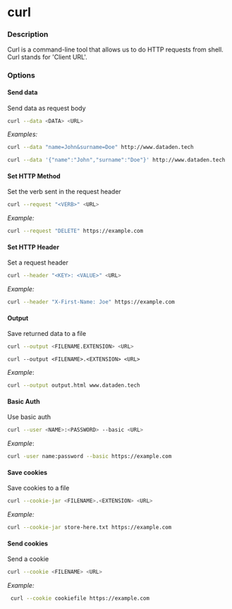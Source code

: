 # curl

### Description

Curl is a command-line tool that allows us to do HTTP requests from shell. Curl stands for 'Client URL'.

### Options

#### Send data

Send data as request body

```bash
curl --data <DATA> <URL>
```

_Examples:_

```bash
curl --data "name=John&surname=Doe" http://www.dataden.tech
```

```bash
curl --data '{"name":"John","surname":"Doe"}' http://www.dataden.tech
```

#### Set HTTP Method

Set the verb sent in the request header

```bash
curl --request "<VERB>" <URL>
```

_Example:_

```bash
curl --request "DELETE" https://example.com
```

#### Set HTTP Header

Set a request header

```bash
curl --header "<KEY>: <VALUE>" <URL>
```

_Example:_

```bash
curl --header "X-First-Name: Joe" https://example.com
```

#### Output

Save returned data to a file

```bash
curl --output <FILENAME.EXTENSION> <URL>
```

```shell
curl --output <FILENAME>.<EXTENSION> <URL>
```

_Example_:

```bash
curl --output output.html www.dataden.tech
```

#### Basic Auth

Use basic auth

```bash
curl --user <NAME>:<PASSWORD> --basic <URL>
```

_Example_:

```bash
curl -user name:password --basic https://example.com
```

#### Save cookies

Save cookies to a file

```bash
curl --cookie-jar <FILENAME>.<EXTENSION> <URL>
```

_Example:_

```bash
curl --cookie-jar store-here.txt https://example.com
```

#### Send cookies

Send a cookie

```bash
curl --cookie <FILENAME> <URL>
```

_Example:_

```bash
 curl --cookie cookiefile https://example.com
```
